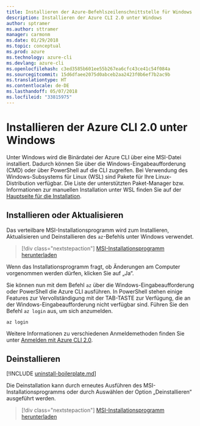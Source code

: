 ```yaml
---
title: Installieren der Azure-Befehlszeilenschnittstelle für Windows
description: Installieren der Azure CLI 2.0 unter Windows
author: sptramer
ms.author: sttramer
manager: carmonm
ms.date: 01/29/2018
ms.topic: conceptual
ms.prod: azure
ms.technology: azure-cli
ms.devlang: azure-cli
ms.openlocfilehash: c3ed3585b601ee55b267ea6cfc43ce41c54f084a
ms.sourcegitcommit: 15d6dfaee2075d0abceb2aa2423f0b6ef7b2ac9b
ms.translationtype: HT
ms.contentlocale: de-DE
ms.lasthandoff: 05/07/2018
ms.locfileid: "33815975"
---
```

# <a name="install-azure-cli-20-on-windows"></a>Installieren der Azure CLI 2.0 unter Windows

Unter Windows wird die Binärdatei der Azure CLI über eine MSI-Datei installiert. Dadurch können Sie über die Windows-Eingabeaufforderung (CMD) oder über PowerShell auf die CLI zugreifen.
Bei Verwendung des Windows-Subsystems für Linux (WSL) sind Pakete für Ihre Linux-Distribution verfügbar. Die Liste der unterstützten Paket-Manager bzw. Informationen zur manuellen Installation unter WSL finden Sie auf der [Hauptseite für die Installation](install-azure-cli.md).

## <a name="install-or-update"></a>Installieren oder Aktualisieren

Das verteilbare MSI-Installationsprogramm wird zum Installieren, Aktualisieren und Deinstallieren des `az`-Befehls unter Windows verwendet.

> [!div class="nextstepaction"]
> [MSI-Installationsprogramm herunterladen](https://aka.ms/installazurecliwindows)

Wenn das Installationsprogramm fragt, ob Änderungen am Computer vorgenommen werden dürfen, klicken Sie auf „Ja“.

Sie können nun mit dem Befehl `az` über die Windows-Eingabeaufforderung oder PowerShell die Azure CLI ausführen. In PowerShell stehen einige Features zur Vervollständigung mit der TAB-TASTE zur Verfügung, die an der Windows-Eingabeaufforderung nicht verfügbar sind. Führen Sie den Befehl `az login` aus, um sich anzumelden.

```azurecli
az login
```

Weitere Informationen zu verschiedenen Anmeldemethoden finden Sie unter [Anmelden mit Azure CLI 2.0](authenticate-azure-cli.md).

## <a name="uninstall"></a>Deinstallieren

[!INCLUDE [uninstall-boilerplate.md](includes/uninstall-boilerplate.md)]

Die Deinstallation kann durch erneutes Ausführen des MSI-Installationsprogramms oder durch Auswählen der Option „Deinstallieren“ ausgeführt werden.

> [!div class="nextstepaction"]
> [MSI-Installationsprogramm herunterladen](https://aka.ms/installazurecliwindows)
